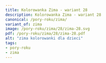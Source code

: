 ```yaml
---
title: Kolorowanka Zima - wariant 28
description: Kolorowanka Zima - wariant 28
canonical: /pory-roku/zima/
variant_of: zima
image: /pory-roku/zima/28/zima-28.svg
pdf: /pory-roku/zima/28/zima-28.pdf
alt: "zima kolorowanki dla dzieci"
tags:
- pory-roku
- zima
---
```

